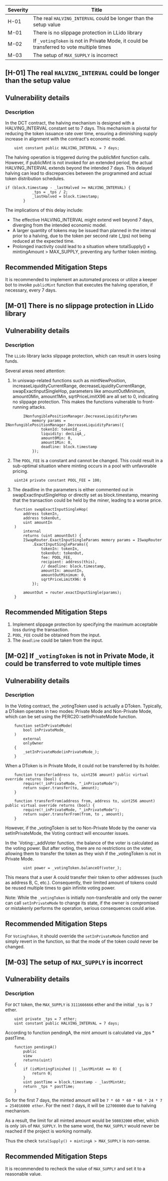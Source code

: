 | Severity | Title |
| -------- | -------- | 
|H-01 |The real `HALVING_INTERVAL` could be longer than the setup value|
|M-01 |There is no slippage protection in LLido library|
|M-02 |If `_votingToken` is not in Private Mode, it could be transferred to vote multiple times|
|M-03 |The setup of `MAX_SUPPLY` is incorrect|


## [H-01]  The real `HALVING_INTERVAL` could be longer than the setup value

## Vulnerability details
### Description
In the DCT contract, the halving mechanism is designed with a HALVING_INTERVAL constant set to 7 days. This mechanism is pivotal for reducing the token issuance rate over time, ensuring a diminishing supply increase in alignment with the contract's economic model.
```solidity
    uint constant public HALVING_INTERVAL = 7 days;
```
The halving operation is triggered during the publicMint function calls. However, if publicMint is not invoked for an extended period, the actual HALVING_INTERVAL  extends beyond the intended 7 days. This delayed halving can lead to discrepancies between the programmed and actual token distribution schedules.

```solidity
if (block.timestamp - _lastHalved >= HALVING_INTERVAL) {
            _tps = _tps / 2;
            _lastHalved = block.timestamp;
        }
```
The implications of this delay include:

- The effective HALVING_INTERVAL might extend well beyond 7 days, diverging from the intended economic model.
- A larger quantity of tokens may be issued than planned in the interval prior to a halving, due to the token per second rate (_tps) not being reduced at the expected time.
- Prolonged inactivity could lead to a situation where totalSupply() + mintingAmount > MAX_SUPPLY, preventing any further token minting.

## Recommended Mitigation Steps
It is recommended to implement an automated process or utilize a keeper bot to invoke `publicMint` function that executes the halving operation, if necessary, every 7 days.



## [M-01]  There is no slippage protection in LLido library

## Vulnerability details
### Description
The `LLido` library lacks slippage protection, which can result in users losing funds.

Several areas need attention:

1. In uniswap-related functions such as mintNewPosition, increaseLiquidityCurrentRange, decreaseLiquidityCurrentRange, swapExactInputSingleHop, parameters like amountOutMinimum, amount0Min, amount1Min, sqrtPriceLimitX96 are all set to 0, indicating no slippage protection. This makes the functions vulnerable to front-running attacks.
```solidity
        INonfungiblePositionManager.DecreaseLiquidityParams
            memory params = INonfungiblePositionManager.DecreaseLiquidityParams({
                tokenId: tokenId_,
                liquidity: decLiqA_,
                amount0Min: 0,
                amount1Min: 0,
                deadline: block.timestamp
            });
```
2. The `POOL_FEE` is a constant and cannot be changed. This could result in a sub-optimal situation where minting occurs in a pool with unfavorable pricing.
```solidity
    uint24 private constant POOL_FEE = 100;
```
3. The deadline in the parameters is either commented out in swapExactInputSingleHop or directly set as block.timestamp, meaning that the transaction could be held by the miner, leading to a worse price.
```solidity
    function swapExactInputSingleHop(
        address tokenIn,
        address tokenOut,
        uint amountIn
    )
        internal
        returns (uint amountOut) {
        ISwapRouter.ExactInputSingleParams memory params = ISwapRouter
            .ExactInputSingleParams({
                tokenIn: tokenIn,
                tokenOut: tokenOut,
                fee: POOL_FEE,
                recipient: address(this),
                // deadline: block.timestamp,
                amountIn: amountIn,
                amountOutMinimum: 0, 
                sqrtPriceLimitX96: 0 
            });

        amountOut = router.exactInputSingle(params);
    }
```

## Recommended Mitigation Steps
1. Implement slippage protection by specifying the maximum acceptable loss during the transaction.
2. `POOL_FEE` could be obtained from the input.
3. The `deadline` could be taken from the input.

## [M-02] If `_votingToken` is not in Private Mode, it could be transferred to vote multiple times 

## Vulnerability details
### Description

In the Voting contract, the _votingToken used is actually a DToken. Typically, a DToken operates in two modes: Private Mode and Non-Private Mode, which can be set using the PERC20::setInPrivateMode function.
```solidity
    function setInPrivateMode(
        bool inPrivateMode_
    )
        external
        onlyOwner
    {
        _setInPrivateMode(inPrivateMode_);
    }
```
When a DToken is in Private Mode, it could not be transferred by its holder.
```solidity
    function transfer(address to, uint256 amount) public virtual override returns (bool) {
        require(!_inPrivateMode, "_inPrivateMode");
        return super.transfer(to, amount);
    }

    function transferFrom(address from, address to, uint256 amount) public virtual override returns (bool) {
        require(!_inPrivateMode, "_inPrivateMode");
        return super.transferFrom(from, to , amount);
    }
```

However, if the _votingToken is set to Non-Private Mode by the owner via setInPrivateMode, the Voting contract will encounter issues.

In the `Voting::_addVoter function, the balance of the voter is calculated as the voting power. But after voting, there are no restrictions on the voter, allowing them to transfer the token as they wish if the _votingToken is not in Private Mode.
```solidity
        uint power = _votingToken.balanceOf(voter_);
```
This means that a user A could transfer their token to other addresses (such as address B, C, etc.). Consequently, their limited amount of tokens could be reused multiple times to gain infinite voting power.

Note: While the `_votingToken` is initially non-transferable and only the owner can call `setInPrivateMode` to change its state, if the owner is compromised or mistakenly performs the operation, serious consequences could arise.

## Recommended Mitigation Steps
For `VotingToken`, it should override the `setInPrivateMode` function and simply revert in the function, so that the mode of the token could never be changed.

## [M-03] The setup of `MAX_SUPPLY` is incorrect 

## Vulnerability details
### Description

For `DCT` token, the `MAX_SUPPLY` is `3111666666` ether and the initial `_tps` is `7` ether.

```solidity
    uint private _tps = 7 ether;
    uint constant public HALVING_INTERVAL = 7 days;
```

According to function pendingA, the mint amount is calculated via _tps * pastTime.
```solidity
    function pendingA()
        public
        view
        returns(uint)
    {
        if (isMintingFinished || _lastMintAt == 0) {
            return 0;
        }
        uint pastTime = block.timestamp - _lastMintAt;
        return _tps * pastTime;
    }
```

So for the first 7 days, the minted amount will be `7 * 60 * 60 * 60 * 24 * 7 = 254016000 ether`. For the next `7` days, it will be `127008000` due to halving mechanism.

As a result, the limit for all minted amount would be `508032000` ether, which is only `16%` of `MAX_SUPPLY`. In the same word, the `MAX_SUPPLY` would never be reached if the project is working normally.

Thus the check `totalSupply() + mintingA > MAX_SUPPLY` is non-sense.

## Recommended Mitigation Steps
It is recommended to recheck the value of `MAX_SUPPLY` and set it to a reasonable value.


